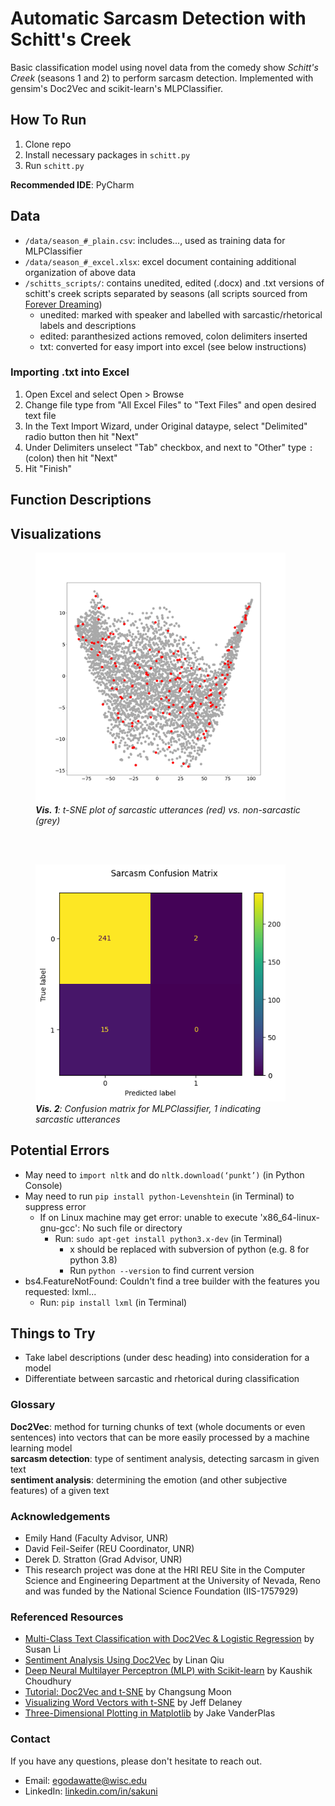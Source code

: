 # Automatic Sarcasm Detection with Schitt's Creek
Basic classification model using novel data from the comedy show *Schitt's Creek* (seasons 1 and 2) to perform sarcasm detection. Implemented with gensim's Doc2Vec and scikit-learn's MLPClassifier.

## How To Run
1) Clone repo
2) Install necessary packages in `schitt.py`
3) Run `schitt.py`

**Recommended IDE**: PyCharm

## Data
* `/data/season_#_plain.csv`: includes..., used as training data for MLPClassifier
* `/data/season_#_excel.xlsx`: excel document containing additional organization of above data
* `/schitts_scripts/`: contains unedited, edited (.docx) and .txt versions of schitt's creek scripts separated by seasons (all scripts sourced from [Forever Dreaming](https://transcripts.foreverdreaming.org/viewforum.php?f=132))
  * unedited: marked with speaker and labelled with sarcastic/rhetorical labels and descriptions
  * edited: paranthesized actions removed, colon delimiters inserted
  * txt: converted for easy import into excel (see below instructions)

### Importing .txt into Excel
1) Open Excel and select Open > Browse
2) Change file type from "All Excel Files" to "Text Files" and open desired text file
3) In the Text Import Wizard, under Original dataype, select "Delimited" radio button then hit "Next"
4) Under Delimiters unselect "Tab" checkbox, and next to "Other" type `:` (colon) then hit "Next"
5) Hit "Finish"

## Function Descriptions

## Visualizations
<figure>
 <img src="/visualizations/sarcasm_tsne.png" alt="Sarcasm t-SNE plot" width="400"/>
 <figcaption><em><b>Vis. 1</b>: t-SNE plot of sarcastic utterances (red) vs. non-sarcastic (grey)</em></figcaption>
</figure>
<br><br>
<figure>
 <img src="/visualizations/sarcasm_confusion_matrix.png" alt="Sarcasm confusion matrix plot" width="400"/>
 <figcaption><em><b>Vis. 2</b>: Confusion matrix for MLPClassifier, 1 indicating sarcastic utterances</em></figcaption>
</figure>

## Potential Errors
* May need to `import nltk` and do `nltk.download(‘punkt’)` (in Python Console)
* May need to run `pip install python-Levenshtein` (in Terminal) to suppress error
  * If on Linux machine may get error: unable to execute 'x86_64-linux-gnu-gcc': No such file or directory
    * Run: `sudo apt-get install python3.x-dev` (in Terminal)
      * x should be replaced with subversion of python (e.g. 8 for python 3.8)
      * Run `python --version` to find current version
* bs4.FeatureNotFound: Couldn't find a tree builder with the features you requested: lxml...
  * Run: `pip install lxml` (in Terminal)

## Things to Try
* Take label descriptions (under desc heading) into consideration for a model
* Differentiate between sarcastic and rhetorical during classification

### Glossary
**Doc2Vec**: method for turning chunks of text (whole documents or even sentences) into vectors that can be more easily processed by a machine learning model  
**sarcasm detection**: type of sentiment analysis, detecting sarcasm in given text  
**sentiment analysis**: determining the emotion (and other subjective features) of a given text

### Acknowledgements
* Emily Hand (Faculty Advisor, UNR)
* David Feil-Seifer (REU Coordinator, UNR)
* Derek D. Stratton (Grad Advisor, UNR)
* This research project was done at the HRI REU Site in the Computer Science and Engineering Department at the University of Nevada, Reno and was funded by the National Science Foundation (IIS-1757929)

### Referenced Resources
* [Multi-Class Text Classification with Doc2Vec & Logistic Regression](https://towardsdatascience.com/multi-class-text-classification-with-doc2vec-logistic-regression-9da9947b43f4) by Susan Li
* [Sentiment Analysis Using Doc2Vec](https://linanqiu.github.io/2015/10/07/word2vec-sentiment/) by Linan Qiu
* [Deep Neural Multilayer Perceptron (MLP) with Scikit-learn](https://towardsdatascience.com/deep-neural-multilayer-perceptron-mlp-with-scikit-learn-2698e77155e) by Kaushik Choudhury
* [Tutorial: Doc2Vec and t-SNE](http://csmoon-ml.com/index.php/2019/02/15/tutorial-doc2vec-and-t-sne/) by Changsung Moon
* [Visualizing Word Vectors with t-SNE](https://www.kaggle.com/jeffd23/visualizing-word-vectors-with-t-sne) by Jeff Delaney
* [Three-Dimensional Plotting in Matplotlib](https://jakevdp.github.io/PythonDataScienceHandbook/04.12-three-dimensional-plotting.html) by Jake VanderPlas

### Contact
If you have any questions, please don't hesitate to reach out.
* Email: egodawatte@wisc.edu
* LinkedIn: [linkedin.com/in/sakuni](https://www.linkedin.com/in/sakuni/)
